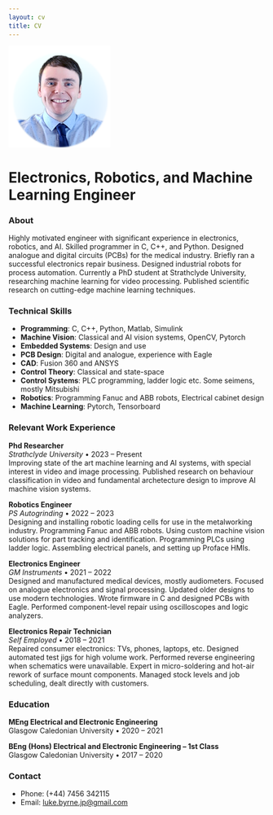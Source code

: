 ```yaml
---
layout: cv
title: CV
---
```

<img src="luke-byrne.png" alt="Luke's Face" style="width:200px">

# Electronics, Robotics, and Machine Learning Engineer

### About
Highly motivated engineer with significant experience in electronics, robotics, and AI. Skilled programmer in C, C++, and Python. Designed analogue and digital circuits (PCBs) for the medical industry. Briefly ran a successful electronics repair business. Designed industrial robots for process automation. Currently a PhD student at Strathclyde University, researching machine learning for video processing. Published scientific research on cutting-edge machine learning techniques.

### Technical Skills
- **Programming**: C, C++, Python, Matlab, Simulink
- **Machine Vision**: Classical and AI vision systems, OpenCV, Pytorch
- **Embedded Systems**: Design and use
- **PCB Design**: Digital and analogue, experience with Eagle
- **CAD**: Fusion 360 and ANSYS
- **Control Theory**: Classical and state-space 
- **Control Systems**: PLC programming, ladder logic etc. Some seimens, mostly Mitsubishi
- **Robotics**: Programming Fanuc and ABB robots, Electrical cabinet design
- **Machine Learning**: Pytorch, Tensorboard

### Relevant Work Experience

**Phd Researcher**  
_Strathclyde University_ • 2023 – Present  
Improving state of the art machine learning and AI systems, with special interest in video and image processing. Published research on behaviour classification in video and fundamental archetecture design to improve AI machine vision systems.

**Robotics Engineer**  
_PS Autogrinding_ • 2022 – 2023  
Designing and installing robotic loading cells for use in the metalworking industry. Programming Fanuc and ABB robots. Using custom machine vision solutions for part tracking and identification. Programming PLCs using ladder logic. Assembling electrical panels, and setting up Proface HMIs.

**Electronics Engineer**  
_GM Instruments_ • 2021 – 2022  
Designed and manufactured medical devices, mostly audiometers. Focused on analogue electronics and signal processing. Updated older designs to use modern technologies. Wrote firmware in C and designed PCBs with Eagle. Performed component-level repair using oscilloscopes and logic analyzers.

**Electronics Repair Technician**  
_Self Employed_ • 2018 – 2021  
Repaired consumer electronics: TVs, phones, laptops, etc. Designed automated test jigs for high volume work. Performed reverse engineering when schematics were unavailable. Expert in micro-soldering and hot-air rework of surface mount components. Managed stock levels and job scheduling, dealt directly with customers.

### Education

**MEng Electrical and Electronic Engineering**  
Glasgow Caledonian University • 2020 – 2021

**BEng (Hons) Electrical and Electronic Engineering – 1st Class**  
Glasgow Caledonian University • 2017 – 2020


### Contact
- Phone: (+44) 7456 342115
- Email: [luke.byrne.jp@gmail.com](mailto:luke.byrne.jp@gmail.com)